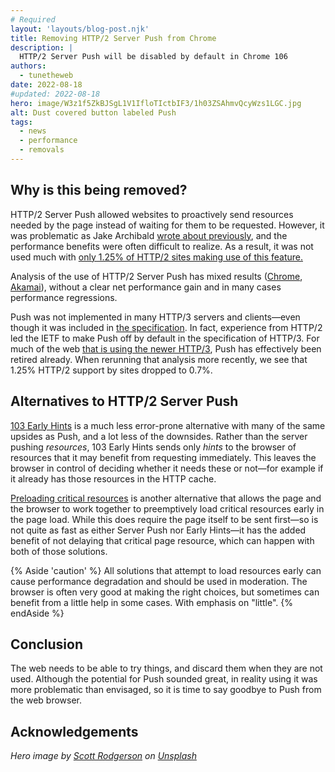 ```yaml
---
# Required
layout: 'layouts/blog-post.njk'
title: Removing HTTP/2 Server Push from Chrome
description: |
  HTTP/2 Server Push will be disabled by default in Chrome 106
authors:
  - tunetheweb
date: 2022-08-18
#updated: 2022-08-18
hero: image/W3z1f5ZkBJSgL1V1IfloTIctbIF3/1h03ZSAhmvQcyWzs1LGC.jpg
alt: Dust covered button labeled Push
tags:
  - news
  - performance
  - removals
---
```


## Why is this being removed?

HTTP/2 Server Push allowed websites to proactively send resources needed by the page instead of waiting for them to be requested. However, it was problematic as Jake Archibald [wrote about previously](https://jakearchibald.com/2017/h2-push-tougher-than-i-thought), and the performance benefits were often difficult to realize. As a result, it was not used much with [only 1.25% of HTTP/2 sites making use of this feature.](https://almanac.httparchive.org/en/2021/http#fig-19)

Analysis of the use of HTTP/2 Server Push has mixed results ([Chrome](https://github.com/httpwg/wg-materials/blob/gh-pages/ietf102/chrome_push.pdf), [Akamai](https://github.com/httpwg/wg-materials/blob/gh-pages/ietf102/akamai-server-push.pdf)), without a clear net performance gain and in many cases performance regressions.

Push was not implemented in many HTTP/3 servers and clients—even though it was included in [the specification](https://www.rfc-editor.org/rfc/rfc9114.html#name-server-push). In fact, experience from HTTP/2 led the IETF to make Push off by default in the specification of HTTP/3. For much of the web [that is using the newer HTTP/3](https://httparchive.org/reports/state-of-the-web#h3), Push has effectively been retired already. When rerunning that analysis more recently, we see that 1.25% HTTP/2 support by sites dropped to 0.7%.

## Alternatives to HTTP/2 Server Push

[103 Early Hints](/blog/early-hints/) is a much less error-prone alternative with many of the same upsides as Push, and a lot less of the downsides. Rather than the server pushing _resources_, 103 Early Hints sends only _hints_ to the browser of resources that it may benefit from requesting immediately. This leaves the browser in control of deciding whether it needs these or not—for example if it already has those resources in the HTTP cache.

[Preloading critical resources](https://web.dev/preload-critical-assets/) is another alternative that allows the page and the browser to work together to preemptively load critical resources early in the page load. While this does require the page itself to be sent first—so is not quite as fast as either Server Push nor Early Hints—it has the added benefit of not delaying that critical page resource, which can happen with both of those solutions.

{% Aside 'caution' %}
All solutions that attempt to load resources early can cause performance degradation and should be used in moderation. The browser is often very good at making the right choices, but sometimes can benefit from a little help in some cases. With emphasis on "little".
{% endAside %}

## Conclusion

The web needs to be able to try things, and discard them when they are not used. Although the potential for Push sounded great, in reality using it was more problematic than envisaged, so it is time to say goodbye to Push from the web browser.

## Acknowledgements

_Hero image by [Scott Rodgerson](https://unsplash.com/@scottrodgerson) on [Unsplash](https://unsplash.com/photos/AdVK4iQ3-OY)_
